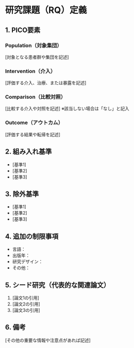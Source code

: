 # 研究課題（RQ）定義

## 1. PICO要素

### Population（対象集団）
[対象となる患者群や集団を記述]

### Intervention（介入）
[評価する介入、治療、または暴露を記述]

### Comparison（比較対照）
[比較する介入や対照を記述]
※該当しない場合は「なし」と記入

### Outcome（アウトカム）
[評価する結果や転帰を記述]

## 2. 組み入れ基準
- [基準1]
- [基準2]
- [基準3]

## 3. 除外基準
- [基準1]
- [基準2]
- [基準3]

## 4. 追加の制限事項
- 言語：
- 出版年：
- 研究デザイン：
- その他：

## 5. シード研究（代表的な関連論文）
1. [論文1の引用]
2. [論文2の引用]
3. [論文3の引用]

## 6. 備考
[その他の重要な情報や注意点があれば記述]
